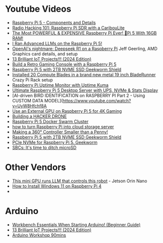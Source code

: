 # Youtube Videos
- [Raspberry Pi 5 - Components and Details](https://www.youtube.com/watch?v=Qk8-_6RtNA4)
- [Radio Hacking 101: Raspberry Pi SDR with a CaribouLite](https://www.youtube.com/watch?v=Hz2WqhWmjZE)
- [The Most POWERFUL & EXPENSIVE Raspberry Pi Ever! 🤯Pi 5 With 16GB RAM!](https://www.youtube.com/watch?v=A157lEFoovc)
- [I Ran Advanced LLMs on the Raspberry Pi 5!](https://www.youtube.com/watch?v=Y2ldwg8xsgE)
- [OpenAI's nightmare: Deepseek R1 on a Raspberry Pi](https://www.youtube.com/watch?v=o1sN1lB76EA) Jeff Geerling, AMD Graphics card details, and setup
- [13 Brilliant IoT Projects!!! (2024 Edition)](https://www.youtube.com/watch?v=WINVetH4ieg)
- [Build a Retro Gaming Console with a Raspberry Pi 5](https://www.youtube.com/watch?v=JhFpNAjtzBQ)  
- [Raspberry Pi 5 with 2TB NVME SSD Geekworm Shield](https://www.youtube.com/watch?v=IUxP31rNRY4)
- [Installed 20 Compute Blades in a brand new metal 19 inch BladeRunner ](https://www.youtube.com/shorts/WbI7Hrb5LIk) Crazy Pi Rack setup
- [Raspberry Pi Uptime Monitor with Uptime Kuma](https://www.youtube.com/watch?v=9u6iDcokYYc)
- [Ultimate Raspberry Pi 5 Desktop Server with UPS, NVMe & Stats Display](https://www.youtube.com/watch?v=u0QKmw98hvQ)
- [AI-driven BIRD IDENTIFICATION on RASPBERRY PI Part 2 - Using CUSTOM DATA MODEL](https://www.youtube.com/watch?v=UyW8Hfchf8A
- [Use an External GPU on Raspberry Pi 5 for 4K Gaming](https://www.jeffgeerling.com/blog/2024/use-external-gpu-on-raspberry-pi-5-4k-gaming)
- [Building a HACKER DRONE](https://www.youtube.com/shorts/cyevqT8Lm4A)
- [Raspberry Pi 5 Docker Swarm Cluster](https://www.youtube.com/watch?v=e2D5ZIb-AfE)
- [how to turn Raspberry Pi into cloud storage server](https://www.youtube.com/watch?v=nIwNtej9uoE)
- [Making a 360° Controller Smaller than a Penny!](https://www.youtube.com/watch?v=eGRXOBEn9zk)
- [Raspberry Pi 5 with 2TB NVME SSD Geekworm Shield](https://www.youtube.com/watch?v=IUxP31rNRY4)
- [PCIe NVMe for Raspberry Pi 5. Geekworm](https://www.youtube.com/watch?v=XMA8e4r1AUQ)
- [SBCs: It's time to ditch microSD](https://www.youtube.com/watch?v=GYN3ub8Qb_I)

# Other Vendors
- [This mini GPU runs LLM that controls this robot](https://www.youtube.com/watch?v=0O8RHxpkcGc) - Jetson Orin Nano
- [How to Install Windows 11 on Raspberry Pi 4](https://www.youtube.com/watch?v=QzmurPKkBTU)
- []()

# Arduino
- [Workbench Essentials When Starting Arduino! (Beginner Guide)](https://www.youtube.com/watch?v=kWFXAqv2ZKw)
- [13 Brilliant IoT Projects!!! (2024 Edition)](https://www.youtube.com/watch?v=WINVetH4ieg)
- [Arduino Workshop 90mins](https://www.youtube.com/watch?v=BLrHTHUjPuw)
